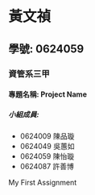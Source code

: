 # 黃文禎

## 學號: 0624059

### 資管系三甲

#### 專題名稱: Project Name

##### 小組成員:
* 0624009 陳品璇
* 0624049 吳蕙如
* 0624059 陳怡璇
* 0624087 許善博

My First Assignment
